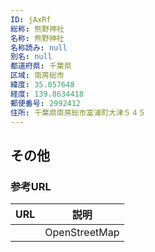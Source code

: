```yaml
---
ID: jAxRf
総称: 熊野神社
名称: 熊野神社
名称読み: null
別名: null
都道府県: 千葉県
区域: 南房総市
緯度: 35.057648
経度: 139.8634418
郵便番号: 2992412
住所: 千葉県南房総市富浦町大津５４５
---
```


## その他

### 参考URL

| URL | 説明          |
| --- | ------------- |
|     | OpenStreetMap |

